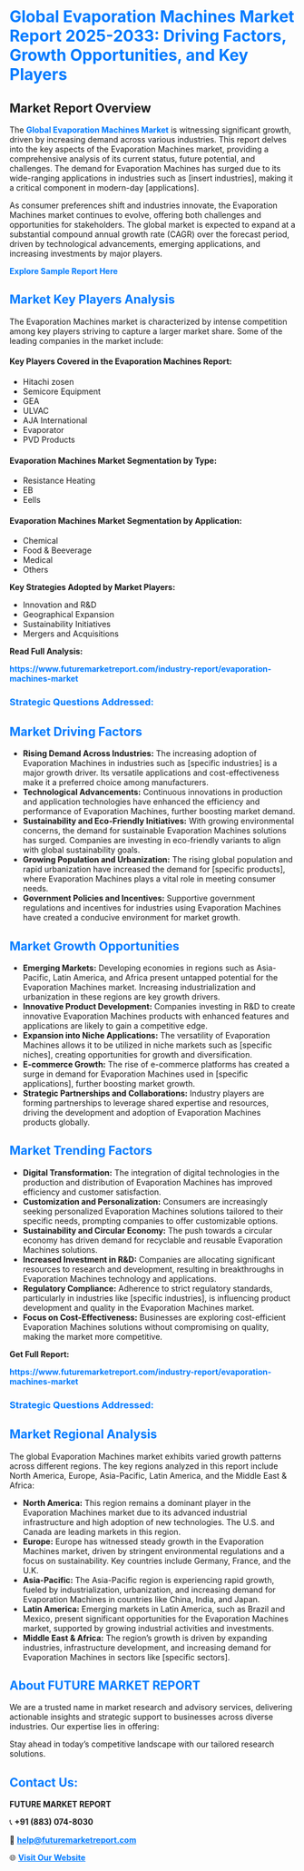 <h1 style="color: #007BFF;">Global Evaporation Machines Market Report 2025-2033: Driving Factors, Growth Opportunities, and Key Players</h1>

<section id="overview">
<h2>Market Report Overview</h2>
<p>The <a href="https://www.futuremarketreport.com/industry-report/evaporation-machines-market" style="color: #007BFF; text-decoration: none;"><strong>Global Evaporation Machines Market</strong></a> is witnessing significant growth, driven by increasing demand across various industries. This report delves into the key aspects of the Evaporation Machines market, providing a comprehensive analysis of its current status, future potential, and challenges. The demand for Evaporation Machines has surged due to its wide-ranging applications in industries such as [insert industries], making it a critical component in modern-day [applications].</p>
<p>As consumer preferences shift and industries innovate, the Evaporation Machines market continues to evolve, offering both challenges and opportunities for stakeholders. The global market is expected to expand at a substantial compound annual growth rate (CAGR) over the forecast period, driven by technological advancements, emerging applications, and increasing investments by major players.</p>
</section>

<section id="overview">
<p><a href="https://www.futuremarketreport.com/request-sample/reportId=52684" style="color: #007BFF; text-decoration: none;"><strong>Explore Sample Report Here</strong></a></p>
</section>

<section id="key-players">
<h2 style="color: #007BFF;">Market Key Players Analysis</h2>
<p>The Evaporation Machines market is characterized by intense competition among key players striving to capture a larger market share. Some of the leading companies in the market include:</p>
<h4>Key Players Covered in the Evaporation Machines Report:</h4>
<ul><li>Hitachi zosen</li><li>Semicore Equipment</li><li>GEA</li><li>ULVAC</li><li>AJA International</li><li>Evaporator</li><li>PVD Products</li></ul>
<h4>Evaporation Machines Market Segmentation by Type:</h4>
<ul><li>Resistance Heating</li><li>EB</li><li>Eells</li></ul>

<h4>Evaporation Machines Market Segmentation by Application:</h4>
<ul><li>Chemical</li><li>Food &amp; Beeverage</li><li>Medical</li><li>Others</li></ul>
<p><strong>Key Strategies Adopted by Market Players:</strong></p>
<ul>
<li>Innovation and R&D</li>
<li>Geographical Expansion</li>
<li>Sustainability Initiatives</li>
<li>Mergers and Acquisitions</li>
</ul>
</section>

<section>
<p><strong>Read Full Analysis: </strong></p><a href="https://www.futuremarketreport.com/industry-report/evaporation-machines-market" style="color: #007BFF; text-decoration: none;"><strong>https://www.futuremarketreport.com/industry-report/evaporation-machines-market</strong></a>
<h3 style="color: #007BFF;">Strategic Questions Addressed:</h3>
</section>

<section id="driving-factors">
<h2 style="color: #007BFF;">Market Driving Factors</h2>
<ul>
<li><strong>Rising Demand Across Industries:</strong> The increasing adoption of Evaporation Machines in industries such as [specific industries] is a major growth driver. Its versatile applications and cost-effectiveness make it a preferred choice among manufacturers.</li>
<li><strong>Technological Advancements:</strong> Continuous innovations in production and application technologies have enhanced the efficiency and performance of Evaporation Machines, further boosting market demand.</li>
<li><strong>Sustainability and Eco-Friendly Initiatives:</strong> With growing environmental concerns, the demand for sustainable Evaporation Machines solutions has surged. Companies are investing in eco-friendly variants to align with global sustainability goals.</li>
<li><strong>Growing Population and Urbanization:</strong> The rising global population and rapid urbanization have increased the demand for [specific products], where Evaporation Machines plays a vital role in meeting consumer needs.</li>
<li><strong>Government Policies and Incentives:</strong> Supportive government regulations and incentives for industries using Evaporation Machines have created a conducive environment for market growth.</li>
</ul>
</section>

<section id="growth-opportunities">
<h2 style="color: #007BFF;">Market Growth Opportunities</h2>
<ul>
<li><strong>Emerging Markets:</strong> Developing economies in regions such as Asia-Pacific, Latin America, and Africa present untapped potential for the Evaporation Machines market. Increasing industrialization and urbanization in these regions are key growth drivers.</li>
<li><strong>Innovative Product Development:</strong> Companies investing in R&D to create innovative Evaporation Machines products with enhanced features and applications are likely to gain a competitive edge.</li>
<li><strong>Expansion into Niche Applications:</strong> The versatility of Evaporation Machines allows it to be utilized in niche markets such as [specific niches], creating opportunities for growth and diversification.</li>
<li><strong>E-commerce Growth:</strong> The rise of e-commerce platforms has created a surge in demand for Evaporation Machines used in [specific applications], further boosting market growth.</li>
<li><strong>Strategic Partnerships and Collaborations:</strong> Industry players are forming partnerships to leverage shared expertise and resources, driving the development and adoption of Evaporation Machines products globally.</li>
</ul>
</section>

<section id="trending-factors">
<h2 style="color: #007BFF;">Market Trending Factors</h2>
<ul>
<li><strong>Digital Transformation:</strong> The integration of digital technologies in the production and distribution of Evaporation Machines has improved efficiency and customer satisfaction.</li>
<li><strong>Customization and Personalization:</strong> Consumers are increasingly seeking personalized Evaporation Machines solutions tailored to their specific needs, prompting companies to offer customizable options.</li>
<li><strong>Sustainability and Circular Economy:</strong> The push towards a circular economy has driven demand for recyclable and reusable Evaporation Machines solutions.</li>
<li><strong>Increased Investment in R&D:</strong> Companies are allocating significant resources to research and development, resulting in breakthroughs in Evaporation Machines technology and applications.</li>
<li><strong>Regulatory Compliance:</strong> Adherence to strict regulatory standards, particularly in industries like [specific industries], is influencing product development and quality in the Evaporation Machines market.</li>
<li><strong>Focus on Cost-Effectiveness:</strong> Businesses are exploring cost-efficient Evaporation Machines solutions without compromising on quality, making the market more competitive.</li>
</ul>
</section>

<section>
<p><strong>Get Full Report: </strong></p><a href="https://www.futuremarketreport.com/industry-report/evaporation-machines-market" style="color: #007BFF; text-decoration: none;"><strong>https://www.futuremarketreport.com/industry-report/evaporation-machines-market</strong></a>
<h3 style="color: #007BFF;">Strategic Questions Addressed:</h3>
</section>


<section id="regional-analysis">
<h2 style="color: #007BFF;">Market Regional Analysis</h2>
<p>The global Evaporation Machines market exhibits varied growth patterns across different regions. The key regions analyzed in this report include North America, Europe, Asia-Pacific, Latin America, and the Middle East & Africa:</p>
<ul>
<li><strong>North America:</strong> This region remains a dominant player in the Evaporation Machines market due to its advanced industrial infrastructure and high adoption of new technologies. The U.S. and Canada are leading markets in this region.</li>
<li><strong>Europe:</strong> Europe has witnessed steady growth in the Evaporation Machines market, driven by stringent environmental regulations and a focus on sustainability. Key countries include Germany, France, and the U.K.</li>
<li><strong>Asia-Pacific:</strong> The Asia-Pacific region is experiencing rapid growth, fueled by industrialization, urbanization, and increasing demand for Evaporation Machines in countries like China, India, and Japan.</li>
<li><strong>Latin America:</strong> Emerging markets in Latin America, such as Brazil and Mexico, present significant opportunities for the Evaporation Machines market, supported by growing industrial activities and investments.</li>
<li><strong>Middle East & Africa:</strong> The region’s growth is driven by expanding industries, infrastructure development, and increasing demand for Evaporation Machines in sectors like [specific sectors].</li>
</ul>
</section>

<footer>
<h2 style="color: #007BFF;">About FUTURE MARKET REPORT</h2>
<p>We are a trusted name in market research and advisory services, delivering actionable insights and strategic support to businesses across diverse industries. Our expertise lies in offering:</p>

<p>Stay ahead in today’s competitive landscape with our tailored research solutions.</p>

<h2 style="color: #007BFF;">Contact Us:</h2>
<p><strong>FUTURE MARKET REPORT</strong></p>
<p>📞 <strong>+91 (883) 074-8030</strong></p>
<p>📧 <strong><a href="mailto:help@futuremarketreport.com" style="color: #007BFF;">help@futuremarketreport.com</a></strong></p>
<p>🌐 <strong><a href="https://www.futuremarketreport.com/" style="color: #007BFF;">Visit Our Website</a></strong></p>
</footer>